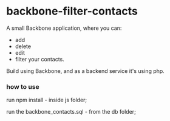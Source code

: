 # backbone-filter-contacts

A small Backbone application, where you can:
- add
- delete
- edit
- filter 
your contacts.

Build using Backbone, and as a backend service it's using php.


### how to use
run npm install - inside js folder;

run the backbone_contacts.sql - from the db folder;
